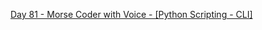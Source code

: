 [Day 81 - Morse Coder with Voice - [Python Scripting - CLI]](https://github.com/Jubiko31/Python_Professional_Portfolio/tree/main/Day%C2%A081%20-%20Morse%20Convertor%20%5BPython%20Scripting%20-%20CLI%5D)